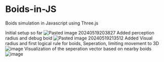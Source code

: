# Boids-in-JS
Boids simulation in Javascript using Three.js

Initial setup so far
![Pasted image 20240519203827](https://github.com/ACassiusD/Boids-in-JS/assets/18119577/4c1c17ca-e016-4409-afc6-6e9b24ea679a)
Added perception radius and debug boid
![Pasted image 20240519213512](https://github.com/ACassiusD/Boids-in-JS/assets/18119577/07dc9167-1969-42df-a23d-183f678c4540)
Added Visual radius and first logical rule for boids, Seperation, limiting movement to 3D
![image](https://github.com/ACassiusD/Boids-in-JS/assets/18119577/d27e1324-6a48-4234-b8ed-3290f1f39671)
Visualization of the seperation vector based on nearby boids
![image](https://github.com/ACassiusD/Boids-in-JS/assets/18119577/f229c9cd-7c8a-4ddc-9abd-e09c1c4456da)
